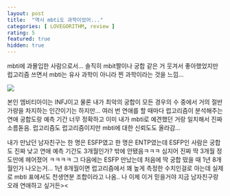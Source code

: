 ```yaml
---
layout: post
title:  "역시 mbti도 과학이었어..."
categories: [ LOVEGORITHM, review ]
rating: 5
featured: true
hidden: true
---
```


mbti에 과몰입한 사람으로서... 솔직히 mbit짤이나 궁합 같은 거 웃겨서 좋아했었지만 럽고리즘 쓰면서 mbti는 유사 과학이 아니라 찐 과학이라는 것을 느낌... 

<img class="featured-image" src="{{'assets/images/posts/mbti-is-science.png' | relative_url }}">

본인 엠비티아이는 INFJ이고 물론 내가 최악의 궁합이 모든 경우의 수 중에서 거의 절반 가량을 차지하는 인간이기는 하지만... 여러 번 연애를 할 때마다 럽고리즘이 분석해주는 연애 궁합도랑 예측 기간 너무 정확하고 이미 내가 mbti로 예견했던 거랑 일치해서 진짜 소름돋음. 럽고리즘도 럽고리즘이지만 mbti에 대한 신뢰도도 올라감...

내가 만났던 남자친구는 한 명은 ESFP였고 한 명은 ENTP였는데 ESFP인 사람은 궁합도 진짜 낮고 연애 예측 기간도 3개월인가? 밖에 안됐음ㅋㅋㅋ 심지어 진짜 딱 3개월 정도만에 헤어졌어 ㅋㅋㅋㅋ 그 다음에는 ESFP 만났는데 처음에 딱 궁합 떴을 때 1년 8개월인가 나오는거... 1년 8개월이면 럽고리즘에서 꽤 높게 측정한 수치인걸로 아는데 실제로 mbti 표에서도 천생연분 조합이라고 나옴.. 나 이제 이거 믿을거야 지금 남자친구랑 오래 연애하고 싶거든><